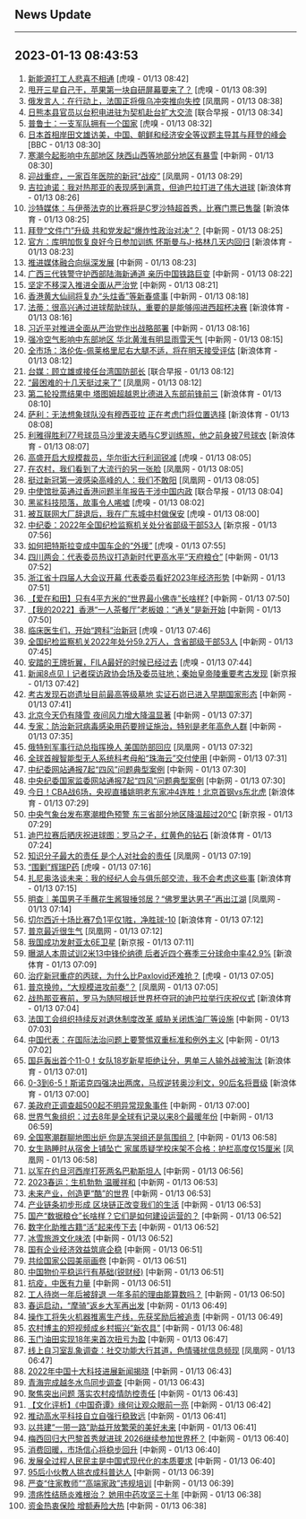 ## News Update
---
2023-01-13 08:43:53
---
1. <a target="_blank" href="https://www.huxiu.com/article/768917.html">新能源打工人悲喜不相通</a> [虎嗅 - 01/13 08:42]
2. <a target="_blank" href="https://www.huxiu.com/article/768867.html">甩开三星自己干，苹果第一块自研屏幕要来了？</a> [虎嗅 - 01/13 08:39]
3. <a target="_blank" href="https://news.ifeng.com/c/8MXAcnEdqh3">俄发言人：在行动上，法国正将俄乌冲突推向失控</a> [凤凰网 - 01/13 08:38]
4. <a target="_blank" href="https://www.zaobao.com/realtime/china/story20230113-1352940">日熊本县官员以台积电进驻为契机赴台扩大交流</a> [联合早报 - 01/13 08:34]
5. <a target="_blank" href="https://www.huxiu.com/article/768587.html">普鲁士：一支军队拥有一个国家</a> [虎嗅 - 01/13 08:32]
6. <a target="_blank" href="https://www.bbc.com/zhongwen/simp/world-64232823?at_medium=RSS&amp;at_campaign=KARANGA">日本首相岸田文雄访美，中国、朝鲜和经济安全等议题主导其与拜登的峰会</a> [BBC - 01/13 08:30]
7. <a target="_blank" href="http://www.chinanews.com//sh/2023/01-13/9934102.shtml">寒潮今起影响中东部地区 陕西山西等地部分地区有暴雪</a> [中新网 - 01/13 08:30]
8. <a target="_blank" href="https://news.ifeng.com/c/8MXBIMVaXH6">迎战重症，一家百年医院的新冠“战疫”</a> [凤凰网 - 01/13 08:29]
9. <a target="_blank" href="https://k.sina.cn/article_2018499075_784fda0302001kygb.html?from=sports&subch=osport">吉拉迪诺：我对热那亚的表现感到满意，但迪巴拉打进了伟大进球</a> [新浪体育 - 01/13 08:26]
10. <a target="_blank" href="https://k.sina.cn/article_2018499075_784fda0302001kyg8.html?from=sports&subch=osport">沙特媒体：与伊蒂法克的比赛将是C罗沙特超首秀，比赛门票已售罄</a> [新浪体育 - 01/13 08:25]
11. <a target="_blank" href="http://www.chinanews.com//gj/2023/01-13/9934101.shtml">拜登“文件门”升级 共和党发起“爆炸性政治对决”？</a> [中新网 - 01/13 08:25]
12. <a target="_blank" href="https://k.sina.cn/article_2018499075_784fda0302001kyg6.html?from=sports&subch=osport">官方：库明加恢复良好今日参加训练 怀斯曼与J-格林几天内回归</a> [新浪体育 - 01/13 08:23]
13. <a target="_blank" href="http://www.chinanews.com//gn/2023/01-13/9934100.shtml">推进媒体融合向纵深发展</a> [中新网 - 01/13 08:23]
14. <a target="_blank" href="http://www.chinanews.com//sh/shipin/cns/2023/01-13/news948343.shtml">广西三代铁警守护西部陆海新通道 亲历中国铁路巨变</a> [中新网 - 01/13 08:22]
15. <a target="_blank" href="http://www.chinanews.com//gn/2023/01-13/9934099.shtml">坚定不移深入推进全面从严治党</a> [中新网 - 01/13 08:21]
16. <a target="_blank" href="http://www.chinanews.com//tp/2023/01-13/9934097.shtml">香港黄大仙祠将复办“头炷香”等新春盛事</a> [中新网 - 01/13 08:18]
17. <a target="_blank" href="https://k.sina.cn/article_2018499075_784fda0302001kyg5.html?from=sports&subch=osport">法蒂：很高兴通过进球帮助球队，重要的是能够闯进西超杯决赛</a> [新浪体育 - 01/13 08:16]
18. <a target="_blank" href="http://www.chinanews.com//gn/2023/01-13/9934096.shtml">习近平对推进全面从严治党作出战略部署</a> [中新网 - 01/13 08:16]
19. <a target="_blank" href="http://www.chinanews.com//sh/2023/01-13/9934095.shtml">强冷空气影响中东部地区 华北黄淮有明显雨雪天气</a> [中新网 - 01/13 08:15]
20. <a target="_blank" href="https://k.sina.cn/article_2018499075_784fda0302001kyfr.html?from=sports&subch=osport">全市场：洛伦佐-佩莱格里尼右大腿不适，将在明天接受评估</a> [新浪体育 - 01/13 08:12]
21. <a target="_blank" href="https://www.zaobao.com/realtime/china/story20230113-1352939">台媒：顾立雄或接任台湾国防部长</a> [联合早报 - 01/13 08:12]
22. <a target="_blank" href="https://news.ifeng.com/c/8MX7yhzKpTF">“最困难的十几天挺过来了”</a> [凤凰网 - 01/13 08:12]
23. <a target="_blank" href="https://k.sina.cn/article_2018499075_784fda0302001kyfp.html?from=sports&subch=osport">第二轮投票结果中 塔图姆超越恩比德进入东部前锋前三</a> [新浪体育 - 01/13 08:10]
24. <a target="_blank" href="https://k.sina.cn/article_2018499075_784fda0302001kyfm.html?from=sports&subch=osport">萨利：无法想象球队没有穆西亚拉 正在考虑门将位置选择</a> [新浪体育 - 01/13 08:08]
25. <a target="_blank" href="https://k.sina.cn/article_2018499075_784fda0302001kyfo.html?from=sports&subch=osport">利雅得胜利77号球员马沙里波夫晒与C罗训练照，他之前身披7号球衣</a> [新浪体育 - 01/13 08:07]
26. <a target="_blank" href="https://www.huxiu.com/article/768581.html">高盛开启大规模裁员，华尔街大行利润锐减</a> [虎嗅 - 01/13 08:05]
27. <a target="_blank" href="https://news.ifeng.com/c/8MX7QBo62wZ">在农村，我们看到了大流行的另一张脸</a> [凤凰网 - 01/13 08:05]
28. <a target="_blank" href="https://news.ifeng.com/c/8MW0tooNEFr">挺过新冠第一波感染高峰的人：我们不敢阳</a> [凤凰网 - 01/13 08:05]
29. <a target="_blank" href="https://www.zaobao.com/realtime/china/story20230113-1352937">中使馆批英通过香港问题半年报告干涉中国内政</a> [联合早报 - 01/13 08:04]
30. <a target="_blank" href="https://www.huxiu.com/article/768786.html">黑鲨科技陨落，故事令人唏嘘</a> [虎嗅 - 01/13 08:02]
31. <a target="_blank" href="https://www.huxiu.com/article/768710.html">被互联网大厂辞退后，我在广东城中村做保安</a> [虎嗅 - 01/13 08:00]
32. <a target="_blank" href="https://www.bjnews.com.cn/detail-167356705614178.html">中纪委：2022年全国纪检监察机关处分省部级干部53人</a> [新京报 - 01/13 07:56]
33. <a target="_blank" href="https://www.huxiu.com/article/768588.html">如何把特斯拉变成中国车企的“外援”</a> [虎嗅 - 01/13 07:55]
34. <a target="_blank" href="http://www.chinanews.com//gn/shipin/cns/2023/01-13/news948342.shtml">四川两会：代表委员热议打造新时代更高水平“天府粮仓”</a> [中新网 - 01/13 07:52]
35. <a target="_blank" href="http://www.chinanews.com//gn/shipin/cns/2023/01-13/news948341.shtml">浙江省十四届人大会议开幕 代表委员看好2023年经济形势</a> [中新网 - 01/13 07:51]
36. <a target="_blank" href="http://www.chinanews.com//sh/shipin/cns-d/2023/01-13/news948339.shtml">【爱在和田】只有4平方米的“世界最小佛寺”长啥样?</a> [中新网 - 01/13 07:50]
37. <a target="_blank" href="http://www.chinanews.com//ga/shipin/cns/2023/01-13/news948340.shtml">【我的2022】香港“一人茶餐厅”老板娘：“通关”是新开始</a> [中新网 - 01/13 07:50]
38. <a target="_blank" href="https://www.huxiu.com/article/768759.html">临床医生们，开始“跨科”治新冠</a> [虎嗅 - 01/13 07:46]
39. <a target="_blank" href="http://www.chinanews.com//gn/2023/01-13/9934089.shtml">全国纪检监察机关2022年处分59.2万人，含省部级干部53人</a> [中新网 - 01/13 07:45]
40. <a target="_blank" href="https://www.huxiu.com/article/768727.html">安踏的王牌折翼，FILA最好的时候已经过去</a> [虎嗅 - 01/13 07:44]
41. <a target="_blank" href="https://www.bjnews.com.cn/detail-167356585914152.html">新闻8点见丨记者探访政协会场及委员驻地；秦始皇帝陵重要考古发现</a> [新京报 - 01/13 07:42]
42. <a target="_blank" href="http://www.chinanews.com//tp/hd2011/2023/01-13/1056506.shtml">考古发现石峁遗址目前最高等级墓地 实证石峁已进入早期国家形态</a> [中新网 - 01/13 07:41]
43. <a target="_blank" href="http://www.chinanews.com//sh/2023/01-13/9934087.shtml">北京今天仍有降雪 夜间风力增大降温显著</a> [中新网 - 01/13 07:37]
44. <a target="_blank" href="http://www.chinanews.com//sh/2023/01-13/9934085.shtml">专家：防治新冠病毒感染用药要辨证施治，特别是老年高危人群</a> [中新网 - 01/13 07:35]
45. <a target="_blank" href="https://news.ifeng.com/c/8MX7QBo62kI">俄特别军事行动总指挥换人 美国防部回应</a> [凤凰网 - 01/13 07:32]
46. <a target="_blank" href="http://www.chinanews.com//tp/hd2011/2023/01-13/1056503.shtml">全球首艘智能型无人系统科考母船“珠海云”交付使用</a> [中新网 - 01/13 07:31]
47. <a target="_blank" href="http://www.chinanews.com//gn/2023/01-13/9934083.shtml">中纪委网站通报7起“四风”问题典型案例</a> [中新网 - 01/13 07:30]
48. <a target="_blank" href="http://www.chinanews.com//gn/2023/01-13/9934083.shtml">中央纪委国家监委网站通报7起“四风”问题典型案例</a> [中新网 - 01/13 07:30]
49. <a target="_blank" href="https://k.sina.cn/article_1685707867_6479dc5b001019tqp.html?from=sports&subch=cba">今日！CBA战6场，央视直播姚明老东家冲4连胜！北京首钢vs东北虎</a> [新浪体育 - 01/13 07:29]
50. <a target="_blank" href="https://www.bjnews.com.cn/detail-167356532414143.html">中央气象台发布寒潮橙色预警 东三省部分地区降温超过20℃</a> [新京报 - 01/13 07:29]
51. <a target="_blank" href="https://k.sina.cn/article_2018499075_784fda0302001kyf3.html?from=sports&subch=osport">迪巴拉赛后晒庆祝进球图：罗马之子，红黄色的钻石</a> [新浪体育 - 01/13 07:24]
52. <a target="_blank" href="https://news.ifeng.com/c/8MX3OkhaID9">知识分子最大的责任 是个人对社会的责任</a> [凤凰网 - 01/13 07:19]
53. <a target="_blank" href="https://www.huxiu.com/article/768443.html">“围剿”辉瑞P药</a> [虎嗅 - 01/13 07:16]
54. <a target="_blank" href="https://k.sina.cn/article_2018499075_784fda0302001kyeu.html?from=sports&subch=osport">扎尼奥洛谈未来：我的经纪人会与俱乐部交流，我不会考虑这些事</a> [新浪体育 - 01/13 07:15]
55. <a target="_blank" href="https://news.ifeng.com/c/8MX2Gfxr1G4">明查｜美国男子手蘸花生酱狠捶邻居？“佛罗里达男子”再出江湖</a> [凤凰网 - 01/13 07:14]
56. <a target="_blank" href="https://k.sina.cn/article_2018499075_784fda0302001kyer.html?from=sports&subch=osport">切尔西近十场比赛7负1平仅1胜，净胜球-10</a> [新浪体育 - 01/13 07:12]
57. <a target="_blank" href="https://news.ifeng.com/c/8MX2Gfxr1EV">普京最近很生气</a> [凤凰网 - 01/13 07:12]
58. <a target="_blank" href="https://www.bjnews.com.cn/detail-167356496714140.html">我国成功发射亚太6E卫星</a> [新京报 - 01/13 07:11]
59. <a target="_blank" href="https://k.sina.cn/article_7300843333_1b32a0745001012ece.html?from=sports&subch=nba">曝湖人本周试训2米13中锋伦纳德 后者近四个赛季三分球命中率42.9%</a> [新浪体育 - 01/13 07:09]
60. <a target="_blank" href="https://www.huxiu.com/article/768009.html">治疗新冠重症的丙球，为什么比Paxlovid还难抢？</a> [虎嗅 - 01/13 07:05]
61. <a target="_blank" href="https://news.ifeng.com/c/8MWzYFgn4jd">普京换帅，“大规模进攻前奏”？</a> [凤凰网 - 01/13 07:05]
62. <a target="_blank" href="https://k.sina.cn/article_2018499075_784fda0302001kyen.html?from=sports&subch=osport">战热那亚赛前，罗马为随阿根廷世界杯夺冠的迪巴拉举行庆祝仪式</a> [新浪体育 - 01/13 07:04]
63. <a target="_blank" href="http://www.chinanews.com//gj/2023/01-13/9934081.shtml">法国工会组织持续反对退休制度改革 威胁关闭炼油厂等设施</a> [中新网 - 01/13 07:03]
64. <a target="_blank" href="http://www.chinanews.com//gj/2023/01-13/9934080.shtml">中国代表：在国际法治问题上要警惕双重标准和例外主义</a> [中新网 - 01/13 07:02]
65. <a target="_blank" href="https://k.sina.cn/article_5559864694_14b64cd760010137uy.html?from=sports&subch=pingpang">国乒轰出首个11-0！女队18岁新星拒绝让分，男单三人输外战被淘汰</a> [新浪体育 - 01/13 07:01]
66. <a target="_blank" href="https://k.sina.cn/article_5559864694_14b64cd760010137ux.html?from=sports&subch=billiardball">0-3到6-5！斯诺克四强决出两席，马叔逆转奥沙利文，90后名将晋级</a> [新浪体育 - 01/13 07:00]
67. <a target="_blank" href="http://www.chinanews.com//gj/2023/01-13/9934079.shtml">美政府正调查超500起不明异常现象事件</a> [中新网 - 01/13 07:00]
68. <a target="_blank" href="http://www.chinanews.com//gj/2023/01-13/9934078.shtml">世界气象组织：过去8年是全球有记录以来8个最暖年份</a> [中新网 - 01/13 06:59]
69. <a target="_blank" href="http://www.chinanews.com//sh/2023/01-13/9934077.shtml">全国寒潮群聊地图出炉 你是冻哭组还是氛围组？</a> [中新网 - 01/13 06:58]
70. <a target="_blank" href="https://news.ifeng.com/c/8MWyhWv0Jqm">女生熟睡时从宿舍上铺坠亡 家属质疑学校床架不合格：护栏高度仅15厘米</a> [凤凰网 - 01/13 06:58]
71. <a target="_blank" href="http://www.chinanews.com//gj/2023/01-13/9934076.shtml">以军在约旦河西岸打死两名巴勒斯坦人</a> [中新网 - 01/13 06:56]
72. <a target="_blank" href="http://www.chinanews.com//sh/2023/01-13/9934074.shtml">2023春运：生机勃勃 温暖祥和</a> [中新网 - 01/13 06:53]
73. <a target="_blank" href="http://www.chinanews.com//cj/2023/01-13/9934073.shtml">未来产业，创造更“酷”的世界</a> [中新网 - 01/13 06:53]
74. <a target="_blank" href="http://www.chinanews.com//cj/2023/01-13/9934072.shtml">产业链条初步形成 区块链正改变我们的生活</a> [中新网 - 01/13 06:53]
75. <a target="_blank" href="http://www.chinanews.com//cj/2023/01-13/9934071.shtml">国产“数据粮仓”长啥样？它们是如何建设运营的？</a> [中新网 - 01/13 06:52]
76. <a target="_blank" href="http://www.chinanews.com//cul/2023/01-13/9934069.shtml">数字化助推古籍“活”起来传下去</a> [中新网 - 01/13 06:52]
77. <a target="_blank" href="http://www.chinanews.com//cj/2023/01-13/9934070.shtml">冰雪旅游文化味浓</a> [中新网 - 01/13 06:52]
78. <a target="_blank" href="http://www.chinanews.com//cj/2023/01-13/9934065.shtml">国有企业经济效益筑底企稳</a> [中新网 - 01/13 06:51]
79. <a target="_blank" href="http://www.chinanews.com//sh/2023/01-13/9934068.shtml">共绘国家公园美丽画卷</a> [中新网 - 01/13 06:51]
80. <a target="_blank" href="http://www.chinanews.com//cj/2023/01-13/9934066.shtml">中国物价平稳运行有基础(锐财经)</a> [中新网 - 01/13 06:51]
81. <a target="_blank" href="http://www.chinanews.com//sh/2023/01-13/9934067.shtml">抗疫，中医有力量</a> [中新网 - 01/13 06:51]
82. <a target="_blank" href="http://www.chinanews.com//sh/2023/01-13/9934064.shtml">工人待岗一年后被辞退 一年多前的理由能算数吗？</a> [中新网 - 01/13 06:50]
83. <a target="_blank" href="http://www.chinanews.com//sh/2023/01-13/9934063.shtml">春运启动，“摩骑”返乡大军再出发</a> [中新网 - 01/13 06:49]
84. <a target="_blank" href="http://www.chinanews.com//sh/2023/01-13/9934062.shtml">操作工将失火机器推离生产线，先获奖励后被追责</a> [中新网 - 01/13 06:49]
85. <a target="_blank" href="http://www.chinanews.com//cj/2023/01-13/9934061.shtml">农村博主的短视频成乡村振兴“新农具”</a> [中新网 - 01/13 06:48]
86. <a target="_blank" href="http://www.chinanews.com//cj/2023/01-13/9934060.shtml">玉门油田实现18年来首次扭亏为盈</a> [中新网 - 01/13 06:47]
87. <a target="_blank" href="https://news.ifeng.com/c/8MWyhWv0Jpj">线上自习室乱象调查：社交功能大行其道，色情骚扰信息频现</a> [凤凰网 - 01/13 06:47]
88. <a target="_blank" href="http://www.chinanews.com//cj/2023/01-13/9934057.shtml">2022年中国十大科技进展新闻揭晓</a> [中新网 - 01/13 06:43]
89. <a target="_blank" href="http://www.chinanews.com//sh/2023/01-13/9934058.shtml">青海完成越冬水鸟同步调查</a> [中新网 - 01/13 06:43]
90. <a target="_blank" href="http://www.chinanews.com//sh/2023/01-13/9934059.shtml">聚焦突出问题 落实农村疫情防控责任</a> [中新网 - 01/13 06:43]
91. <a target="_blank" href="http://www.chinanews.com//cul/2023/01-13/9934056.shtml">【文化评析】《中国奇谭》缘何让观众眼前一亮</a> [中新网 - 01/13 06:42]
92. <a target="_blank" href="http://www.chinanews.com//cj/2023/01-13/9934055.shtml">推动高水平科技自立自强行稳致远</a> [中新网 - 01/13 06:41]
93. <a target="_blank" href="http://www.chinanews.com//gn/2023/01-13/9934054.shtml">以共建“一带一路”助益开放繁荣的美好未来</a> [中新网 - 01/13 06:41]
94. <a target="_blank" href="http://www.chinanews.com//ty/2023/01-13/9934051.shtml">梅西回归大巴黎首秀就进球 2026继续参加世界杯？</a> [中新网 - 01/13 06:40]
95. <a target="_blank" href="http://www.chinanews.com//cj/2023/01-13/9934053.shtml">消费回暖，市场信心将稳步回升</a> [中新网 - 01/13 06:40]
96. <a target="_blank" href="http://www.chinanews.com//gn/2023/01-13/9934052.shtml">发展全过程人民民主是中国式现代化的本质要求</a> [中新网 - 01/13 06:40]
97. <a target="_blank" href="http://www.chinanews.com//sh/2023/01-13/9934050.shtml">95后小伙教人挑衣成科普达人</a> [中新网 - 01/13 06:39]
98. <a target="_blank" href="http://www.chinanews.com//sh/2023/01-13/9934049.shtml">严查“住家教师”“高端家政”违规培训</a> [中新网 - 01/13 06:39]
99. <a target="_blank" href="http://www.chinanews.com//sh/2023/01-13/9934046.shtml">溃疡性结肠炎难根治？ 她用中药攻坚三十年</a> [中新网 - 01/13 06:38]
100. <a target="_blank" href="http://www.chinanews.com//cj/2023/01-13/9934048.shtml">资金热衷保险 增额寿险大热</a> [中新网 - 01/13 06:38]
